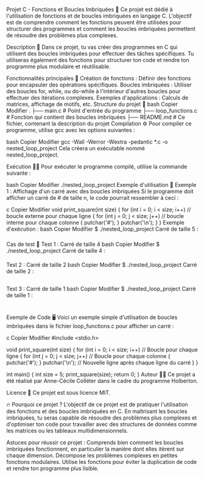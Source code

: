 Projet C - Fonctions et Boucles Imbriquées 🔁
Ce projet est dédié à l'utilisation de fonctions et de boucles imbriquées en langage C. L'objectif est de comprendre comment les fonctions peuvent être utilisées pour structurer des programmes et comment les boucles imbriquées permettent de résoudre des problèmes plus complexes.

Description 📜
Dans ce projet, tu vas créer des programmes en C qui utilisent des boucles imbriquées pour effectuer des tâches spécifiques. Tu utiliseras également des fonctions pour structurer ton code et rendre ton programme plus modulaire et réutilisable.

Fonctionnalités principales 🚀
Création de fonctions : Définir des fonctions pour encapsuler des opérations spécifiques.
Boucles imbriquées : Utiliser des boucles for, while, ou do-while à l'intérieur d'autres boucles pour effectuer des itérations complexes.
Exemples d'applications : Calculs de matrices, affichage de motifs, etc.
Structure du projet 📂
bash
Copier
Modifier
.
├── main.c          # Point d'entrée du programme
├── loop_functions.c # Fonction qui contient des boucles imbriquées
├── README.md       # Ce fichier, contenant la description du projet
Compilation ⚙️
Pour compiler ce programme, utilise gcc avec les options suivantes :

bash
Copier
Modifier
gcc -Wall -Werror -Wextra -pedantic *.c -o nested_loop_project
Cela créera un exécutable nommé nested_loop_project.

Exécution 🏃‍♂️
Pour exécuter le programme compilé, utilise la commande suivante :

bash
Copier
Modifier
./nested_loop_project
Exemple d'utilisation 🧪
Exemple 1 : Affichage d'un carré avec des boucles imbriquées
Si le programme doit afficher un carré de # de taille n, le code pourrait ressembler à ceci :

c
Copier
Modifier
void print_square(int size)
{
    for (int i = 0; i < size; i++) // boucle externe pour chaque ligne
    {
        for (int j = 0; j < size; j++) // boucle interne pour chaque colonne
        {
            putchar('#');
        }
        putchar('\n');
    }
}
Exemple d'exécution :
bash
Copier
Modifier
$ ./nested_loop_project
Carré de taille 5 :
#####
#####
#####
#####
#####
Cas de test 🧪
Test 1 : Carré de taille 4
bash
Copier
Modifier
$ ./nested_loop_project
Carré de taille 4 :
####
####
####
####
Test 2 : Carré de taille 2
bash
Copier
Modifier
$ ./nested_loop_project
Carré de taille 2 :
##
##
Test 3 : Carré de taille 1
bash
Copier
Modifier
$ ./nested_loop_project
Carré de taille 1 :
#
Exemple de Code 🖥️
Voici un exemple simple d'utilisation de boucles imbriquées dans le fichier loop_functions.c pour afficher un carré :

c
Copier
Modifier
#include <stdio.h>

void print_square(int size)
{
    for (int i = 0; i < size; i++) // Boucle pour chaque ligne
    {
        for (int j = 0; j < size; j++) // Boucle pour chaque colonne
        {
            putchar('#');
        }
        putchar('\n'); // Nouvelle ligne après chaque ligne du carré
    }
}

int main()
{
    int size = 5;
    print_square(size);
    return 0;
}
Auteur 👨‍💻
Ce projet a été réalisé par Anne-Cécile Colléter dans le cadre du programme Holberton.

Licence 📄
Ce projet est sous licence MIT.

🔥 Pourquoi ce projet ?
L'objectif de ce projet est de pratiquer l'utilisation des fonctions et des boucles imbriquées en C. En maîtrisant les boucles imbriquées, tu seras capable de résoudre des problèmes plus complexes et d'optimiser ton code pour travailler avec des structures de données comme les matrices ou les tableaux multidimensionnels.

Astuces pour réussir ce projet :
Comprends bien comment les boucles imbriquées fonctionnent, en particulier la manière dont elles itèrent sur chaque dimension.
Décompose les problèmes complexes en petites fonctions modulaires.
Utilise les fonctions pour éviter la duplication de code et rendre ton programme plus lisible.
